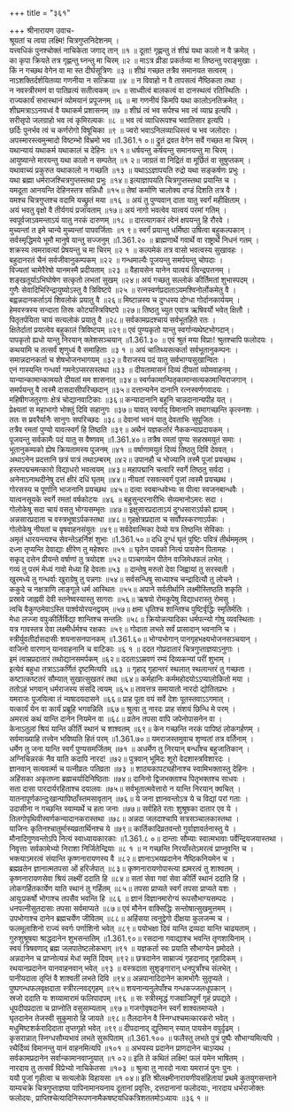 +++
title = "३६१"

+++
श्रीनारायण उवाच-  
श्रूयतां च त्वया लक्ष्मि! चित्रगुप्तनिदेशनम् ।  
यत्त्वधिकं पुनश्चोक्तं नाचिकेता जगाद् तान् ॥१ ॥
दूता! गृह्णन्तु तं शीघ्रं यथा कालो न वै क्रमेत् ।  
का कृपा क्रियते तत्र गृह्णन्तु घ्नन्तु मा चिरम् ॥२ ॥
माऽत्र व्रीडा प्रकर्तव्या मा तिष्ठन्तु पराङ्मुखाः ।  
किं न गच्छथ वेगेन वा मा स्त दीर्घसूत्रिणः ॥३ ॥
शीघ्रं गच्छत तत्रैव समानयत सत्वरम् ।  
नाऽशक्तिर्दर्शयितव्या गणनीया न सत्क्रिया ॥४ ॥
न विवाहो न वै तापसत्वं नैष्ठिकता तथा ।  
न नवस्त्रीरमणं वा पातिव्रत्यं सतीत्वकम् ॥५ ॥
साध्वीत्वं बालकत्वं वा दानस्थत्वं रतिस्थितिः ।  
राज्यकार्यं सभास्थानं व्योमयानं प्रपूजनम् ॥६ ॥
मा गणनीयं किमपि यथा कालोऽनतिक्रमेत् ।  
शीघ्रमत्राऽऽनयध्वं वै यथाकर्म प्रशासनम् ॥७ ॥
शीघ्रं त्वं भव सर्पश्च भव त्वं व्याघ्र इत्यपि ।  
सरीसृपो जलग्राहो भव त्वं कृमिरल्पकः ॥८ ॥
भव त्वं व्याधिरूपश्च भवातिसार इत्यपि ।  
छर्दिः पुनर्भव त्वं च कर्णरोगो विषूचिका ॥९ ॥
ज्वरो भवाऽनिलव्याधिस्त्वं च भव जलोदरः ।  
अपस्मारस्त्वमुन्मादो विष्टम्भो विभ्रमो भव ॥1.361.१ ०॥
द्रुतं द्रवत वेगेन सर्वे गच्छत मा चिरम् ।  
यथान्यायं यथाकर्म यथाकालं च देहिनः ॥१ १॥
धर्षयन्तु कर्षयन्तु समानयन्तु मा चिरम् ।  
आयुष्यान्ते मारयन्तु यथा कालो न सम्पतेत् ॥१ २॥
जाग्रतं वा निद्रितं वा मूर्छितं वा सुषुप्तकम् ।  
यथावाच्यं प्रकुरुत यथाकालो न गच्छति ॥१३ ॥
यथाऽऽज्ञापयति रुद्रो यथा सङ्कर्षणः प्रभुः ।  
यथा ब्रह्मा धर्मराजश्चित्रगुप्तस्तथा प्रभुः ॥१४॥
इत्याज्ञापयति चित्रगुप्तस्तथा प्रयान्ति च ।  
यमदूता आनयन्ति देहिनस्तत्र सन्निधौ ॥१५॥
तेषां कर्माणि चालोक्य दण्डं दिशति तत्र वै ।  
यमश्च चित्रगुप्तश्च वदामि यच्छ्रुतं मया ॥१६ ॥
अयं तु पुण्यवान् दाता यातु स्वर्गं महीक्षिताम् ।  
अयं भवतु वृक्षो वै तीर्यगयं प्रजायताम् ॥१७॥
अयं नागो भवत्वेव यात्वयं परमां गतिम् ।  
स्वपूर्वजाऽवमन्ताऽयं यातु नरकं दारुणम् ॥१८ ॥
दारत्यागकरं त्वेनं क्षपयन्तु हि रौरवे ।  
मुच्यन्तां त इमे चान्ये मुच्यन्तां पापवर्जिताः ॥१ ९॥
स्वर्गं प्रयान्तु धर्मिष्ठा उषित्वा बहुकल्पकान् ।  
सर्वस्मृद्धिमये भूमौ मानुषे यान्तु सज्जनुम् ॥1.361.२० ॥
ब्राह्मणार्थे गवार्थे वा राष्ट्रार्थे निधनं गतम् ।  
शक्रस्य त्वमरावत्यां प्रेषयन्तु च मा चिरम् ॥२ १ ॥
कल्पमेकं तत्र वासो भवत्वस्य सुखावहः ।  
बहुदानरतं चैनं सर्वजीवानुकम्पकम् ॥२२ ॥
गन्धमाल्यैः पूजयन्तु समर्पयन्तु चोपदाः ।  
विज्यतां चामेरैरेषो यानमस्मै प्रदीयताम् ॥२३ ॥
वैहायसेन यानेन यात्वयं त्विन्द्रपत्तनम् ।  
शङ्खतूर्याऽभिघोषेण सत्कृतो लभतां सुखम् ॥२४॥
अयं गच्छतु सल्लोकं कीर्तिमतां शुभास्पदम् ।  
गुणैः सेवादिभिरिन्द्रायुष्योऽस्तु वै त्रिविष्टपे ॥२५ ॥
रत्नस्वर्णप्रदाताऽयमश्विनोर्लोकमेतु वै ।  
बह्वन्नदानकर्ताऽयं शिवलोकं प्रयातु वै ॥२६॥
मिष्टान्नस्य च दुग्धस्य दोग्धा गोर्दानकार्ययम् ।  
हेमवस्त्रस्य सन्दाता तिस्रः कोट्यस्त्रिविष्टपे ॥२७॥
तिष्ठतु च्युत एवात्र ऋषिवर्यो भवेत् क्षितौ ।  
पितृतर्पयिता चायं सत्यलोकं प्रयातु वै ॥२८॥
सर्वकामप्रदश्चायं सर्वभूतहिते रतः ।  
क्षितेर्दातां प्रयात्वेव बहुकालं त्रिविष्टपम् ॥२९॥
एवं पुण्यकृतो यान्तु स्वर्गान्यथेष्टभोगदान्।  
पापकृतो ह्यधो यान्तु निरयान् क्लेशसञ्चयान् ॥1.361.३० ॥
एवं श्रुतं मया विप्राः! श्रुतश्चापि फलोदयः ।  
कथयामि च तत्सर्वं शृणुध्वं वै समाहिताः ॥३ १ ॥
अयं चातिथ्यसत्कर्ता सर्वभूतानुकम्पनः ।  
समान्नदानकर्ता च शेषभोजनभागयम् ॥३२॥
वैराजस्य पदं यातु सर्वभाग्यसुखान्वितः ।  
एनं गास्यन्ति गन्धर्वा गमनेऽप्सरसस्तथा ॥३३ ॥
दीयतामासनं दिव्यं दीयतां व्योमवाहनम् ।  
यान्यान्कामान्कामयते दीयतां मम शासनात् ॥३४॥
स्वर्गकामान्पितृकामान्सत्यकामान्विराजगान् ।  
समर्पयन्तु वै त्वस्मै दासदासीपरिच्छदान् ॥३५॥
दत्तान्यनेन दानानि रत्नस्वर्णगवादयः ।  
महिषीगजतुरगाः क्षेत्रं चोद्यानवाटिकाः ॥३६॥
कन्यादानानि बहूनि चान्नदानान्यपीह यत् ।  
प्रेक्ष्यतां स महाभागो भोक्तुं दिवि सहानुगः ॥३७॥
यावत् स्वर्गाद् विमानानि समागच्छन्ति कृत्स्नशः ।  
ततः स प्रवरैर्यानैः सानुगः सपरिच्छदः ॥३८॥
देवानां भवनं यातु देवताभिः सुपूजितः ।  
तत्रैव रमतां पुण्यो यावत्स्वर्गं हि तिष्ठति ॥३९॥
अथैनं यज्ञकर्तारं नैककन्याप्रदायकम् ।  
पूजयन्तु सर्वकामैः पदं यातु स वैष्णवम् ॥1.361.४०॥
तत्रैष रमतां पुण्यः सहस्रमयुतं समाः ।  
भूतानुकम्पको ह्येष क्रियतामस्य पूजनम् ॥४१ ॥
वर्षाणामयुतं दिव्यं तिष्ठतु दिविं देववत् ।  
अथाऽनेन प्रदत्तानि छत्रं पात्रं तथाऽम्बरम् ॥४२॥
उपानहौ च भोज्यानि तस्मै पूजां प्रयच्छथ ।  
हस्तपद्मचमत्कारो विद्याधरो भवत्वयम् ॥४३॥
महापद्मानि चत्वारि स्वर्गे तिष्ठतु सर्वदा ।  
अनेनाऽनाथदीनेषु दत्तं क्षीरं दधिं घृतम् ॥४४॥
नीयतां रसवत्स्वर्गं पूजां त्वस्मै प्रयच्छथ ।  
गोरसस्य च पूर्णानि भाजनानि प्रयच्छथ ॥४५॥
दत्वा स्वबान्धवेभ्यः स पीत्वा स्वजनबान्धवैः ।  
यात्वनसूयके स्वर्गे रमतां वर्षकोटयः ॥४६ ॥
बहुसुन्दरनारीभिः सेव्यमानोऽमरः सदा ।  
गोलोकेषु सदा चायं वसतु भोग्यसम्भृतः ॥४७॥
इक्षुसारप्रदाताऽयं दुग्धसाराऽर्पको ह्ययम् ।  
अन्नसारप्रदाता च वस्त्रभूषाऽर्पकस्तथा ॥४८॥
गृहक्षेत्रप्रदाता च सर्वोपस्करणाऽर्पकः ।  
गोलोकेषु नीयतां च वृषवाहनसंयुतः ॥४९॥
सर्वदेवात्मिका देव्यो यत्र तिष्ठन्ति सेविकाः ।  
अमृतं धारयन्त्यश्च सेवन्तेऽहर्निशं शुभाः ॥1.361.५०॥
दधि दुग्धं घृतं पुष्टिः पवित्रं तीर्थममृतम् ।  
दध्ना तृप्यन्ति देवाद्याः क्षीरेण तु महेश्वरः ॥५१ ॥
घृतेन पावको नित्यं पायसेन पितामहः ।  
सकृद् दत्तेन प्रीयन्ते वर्षाणां तु त्रयोदश ॥५२॥
पञ्चगव्येन पीतेन वाजिमेधफलं लभेत् ।  
गव्यं तु परमं मेध्यं गावो मेध्या हि देवताः॥५३ ॥
दान्तेषु मरुतो देवा जिह्वायां तु सरस्वती ।  
खुरमध्ये तु गन्धर्वाः खुराग्रेषु तु पन्नगाः ॥५४॥
सर्वसन्धिषु साध्याश्च चन्द्रादित्यौ तु लोचने ।  
ककुदे च नक्षत्राणि लाङ्गूले धर्म आस्थितः ॥५५॥
अपाने सर्वतीर्थानि लक्ष्मीस्तिष्ठति शकृति ।  
प्रस्रावे जाह्नवी देवी स्तनेष्वस्यास्तु सागराः ॥५६॥
ऋषयो रोमकूपेषु विद्याधरास्तु रोमसु ।  
त्वचि वैकुण्ठमेवाऽस्ति पार्श्वयोरयनद्वयम् ॥५७॥
क्षमा धृतिश्च शान्तिश्च पुष्टिर्वृद्धिः स्मृतिर्मतिः ।  
मेधा लज्जा वपुःकीर्तिर्विद्या शान्तिश्च सन्ततिः ॥५८॥
क्रियोन्नत्यादिका धर्मपत्न्यो गोषु व्यवस्थिताः ।  
यत्र गावस्तत्र देवा लक्ष्मीर्धर्मश्च रक्षकाः ॥५९॥
गोदाता लभते सर्वं प्रासादान् भवनानि च ।  
स्त्रीर्युवतीर्दासदासीः शयनासनपानकम् ॥1.361.६०॥
भोग्यभोगान् पानगृहभक्ष्यभोजनसञ्चयान् ।  
वाजिनो वारणान् यानवाहनानि च वाटिकाः ॥६ १ ॥
ददत गोप्रदातारं चित्रगुप्ताज्ञयाऽनुगाः ।  
इमं त्वाम्रप्रदातारं तथोद्यानसमर्पकम् ॥६२॥
ददताऽऽम्रवणं रम्यं दिव्यकन्यां परीं शुभाम् ।  
इत्येवं बहुधा तत्राऽऽकर्णितं दृष्टमित्यपि ॥६३ ॥
गृहाद् गृहान्तरं स्थलात् स्थलान्तरं तु गच्छता ।  
कष्टात्कष्टतरं सौम्यात् सुखात्सुखतरं तथा ॥६४॥
कर्महानिः कर्ममहोदयोऽऽप्यालोकितो मया ।  
ततोऽहं भगवान् धर्मराजस्य संसदि त्वयम् ॥६५॥
तावत्तत्र समायातो नारदो द्योतितप्रभः ।  
यमराजः पूजयित्वा तं न्यषादयदासने ॥६६॥
प्राह पूता वयं सर्वे देशः पूतस्तवाऽऽगमात् ।  
यत्कार्यं येन वा कार्यं प्रब्रूहि भगवन्निति ॥६७॥
श्रुत्वा तु नारदः प्राह संशयं छिन्धि मे परम् ।  
अमरत्वं कथं यान्ति दानेन नियमेन वा ॥६८॥
व्रतेन तपसा वापि जपेनोपासनेन वा ।  
केनाऽतुलां श्रियं यान्ति कीर्तिं स्थानं च शाश्वतम् ॥६९॥
केन गच्छन्ति नरकं पापिष्ठं लोकगर्हणम् ।  
सर्वमाख्याहि तत्त्वेन भविष्यति हितं परम् ॥1.361.७०॥
यमराजस्तमुवाच शृण्वतां तत्र वर्तिनाम् ।  
धर्मेण तु जना यान्ति स्वर्गं पुण्यसमर्जितम् ॥७१ ॥
अधर्मेण तु निरयान् बन्धाँश्च बहुजातिकान् ।  
अग्निचिन्नरकं नैव याति कदापि नारद! ॥७२॥
पुत्रवान् भूमिदः शूरो वेदशास्त्रविशारदः ।  
ज्ञानवान् सत्यवर्त्मा च पत्नीव्रतः पतिव्रता ॥७३ ॥
शाठ्यकापट्यहीनाश्च स्वामिभक्तास्तु देहिनः ।  
अहिंसका अकृतघ्ना ब्रह्मचर्यादिनिष्ठिताः ॥७४॥
दानिनो द्विजभक्ताश्च पितृभक्तश्च साधवः ।  
सता दासा पारदार्यरहिताश्च दयालवः ॥७५॥
सर्वभूतात्मवेत्तारो न यान्ति निरयान् क्वचित् ।  
यातनापूर्णकान्दुःखान्पापिष्ठाँस्तमसावृतान् ॥७६॥
ये जना ज्ञानवन्तोऽत्र ये च विद्यां परां गताः ।  
उदासीना न गच्छन्ति स्वाम्यर्थे च हता जनाः ॥७७॥
सर्वहिते रताः शुश्रूषका दातार एव ये ।  
तिलगोपृथिवीस्वर्णकन्यादानकरास्तथा ॥७८॥
अन्नदा जलदाश्चापि सत्रसञ्चालकास्तथा ।  
याजिनः कृतिनश्चातुर्मास्यव्रतार्थिनश्च ये ॥७९॥
कार्तिकादिव्रतवन्तो गुर्वाज्ञावर्तनास्तु ये ।  
मौनादिगुणवन्तोऽपि नित्यं स्वाध्यायकारकाः ॥1.361.८ ०॥
दान्ताः सौम्याः स्वात्मभावाः पर्वेन्द्रियजयास्तथा ।  
निवृत्ताः सर्वकामेभ्यो निराशा निर्जितेन्द्रियाः ॥८ १ ॥
न गच्छन्ति निरयाँस्तेऽमरत्वं प्राप्नुवन्ति च ।  
भक्त्याऽमरत्वं संयान्ति कृष्णनारायणस्य वै ॥८२॥
ज्ञानाऽभयप्रदानेन नैष्ठिकनियमेन च ।  
ब्रह्मव्रतेन ज्ञानात्मतपसा ओं हरिर्जपात् ॥८३॥
कृष्णनारायणोपास्त्या ह्यमरत्वं तु शाश्वतम् ।  
कृष्णनारायणसेवा श्रियं लक्ष्मीं ददाति हि ॥८४॥
सतां सेवा गवां सेवा कीर्तिं स्थानं ददाति हि ।  
लोकगर्हितकार्येण याति स्थानं तु गर्हितम् ॥८५॥
तपसा प्राप्यते स्वर्गं तपसा प्राप्यते यशः ।  
आयुःप्रकर्षो भोगाश्च तपसैव भवन्ति हि ॥८६ ॥
ज्ञानं विज्ञानमारोग्यं रूपसौभाग्यसम्पदः ।  
धनपत्नीसुतदासाः तपसा सर्वमाप्यते ॥८७॥
एवं मौनेन वाक्सिद्धिः सन्तोषात्सुखमुत्तमम् ।  
उपभोगाश्च दानेन ब्रह्मचर्येण जीवितम् ॥८८॥
अहिंसया त्वनुद्वेगो दीक्षया कुलजन्म च ।  
फलमूलाशिनो राज्यं स्वर्गः पर्णाशिनो भवेत् ॥८९॥
पयोभक्षा दिवं यान्ति द्रव्यदा यान्ति चाढ्यताम् ।  
गुरुशुश्रूषया श्राद्धदानेन शुभसन्ततिम् ॥1.361.९०॥
रसदाना गवाद्याश्च भवन्ति तृणशायिनाम् ।  
स्वयं त्रिषवणाद् ब्रह्म जलपातेष्टलोकभाग् ॥९१ ॥
यज्ञकर्ता स्वः प्रयाति सौभाग्येन प्रमोदते ।  
अन्नदानेन च प्राप्नोत्यन्नं मेधां स्मृतिं दिवम् ॥९२॥
छत्रदानेन साम्राज्यं गृहदानाद् गृहादिकम् ।  
रथयानप्रदानेन यानवाहनवान् भवेत् ॥९३ ॥
वस्त्रदाता सुशृङ्गारान् धनपुत्राँश्च संलभेत् ।  
पानीयदाता तृप्तिं वै शाश्वतीं लभते दिवि ॥९४॥
अन्नपानादिदानेन कामभोगैः सुतृप्यते ।  
पुष्पगन्धफलवृक्षदाता स्त्रीरत्नवद्गृहम् ॥९५॥
शयनान्यनुलेपाँश्च गन्धकज्जलधूपकान् ।  
स्रजो ददाति यः शय्यामारामं फलिपादपम् ॥९६ ॥
सः स्त्रीस्मृद्धं गजवाजिपूर्णं गृहं प्रपद्यते ।  
धूपदीपप्रदाता च प्राप्नोति वसुसाम्यताम् ॥९७॥
गजगोवृषदानेन स्वर्गं शाश्वतमाप्यते ।  
घृतदानेन तेजस्वी सुकुमारो हि जायते ॥९८॥
तैलदानेन वै स्निग्धश्चमत्कारकरो भवेत् ।  
मधुमिष्टशर्करादिदाता तृप्तगृहो भवेत् ॥९९॥
दीपदानाद् द्युतिमान् स्यात् पायसेन वपुर्दृढम् ।  
कृसरान्नात् स्निग्धसौम्यभावं लभते सुरूपिताम् ॥1.361.१०० ॥
फलैस्तु लभते पुत्रं पुष्पैः सौभाग्यमित्यपि ।  
रथैर्दिव्यं विमानन्तु यानं वाहनमित्यपि ॥१०१ ॥
अभयस्य प्रदानेन प्राणदानेन चाऽप्यथ ।  
सर्वकामप्रदानेन सर्वान्कामानवाप्नुयात् ॥१ ०२॥
इति ते कथितं लक्ष्मि! फलं यमेन भाषितम् ।  
नारदाय तु तत्सर्वं विप्रेभ्यो नाचिकेतसा ॥१०३ ॥
श्रुत्वा तु नारदो नत्वा यमराजं पुनः पुनः ।  
ययौ पूजां गृहीत्वा च सत्यलोके विहायसा ॥१ ०४॥
इति श्रीलक्ष्मीनारायणीयसंहितायां प्रथमे कुतयुगसन्ताने याम्यचक्रे चित्रगुप्ताज्ञया पापिनामानयनाय दूतानां प्रवृत्तिः, दत्तदानानां फलोदयाः, नारदाय धर्भराजोक्तः फलोदयः, प्राप्तिश्चेत्यादिनिरूपणनामैकषष्टयधिकत्रिशततमोऽध्यायः ॥३६ १ ॥
    
